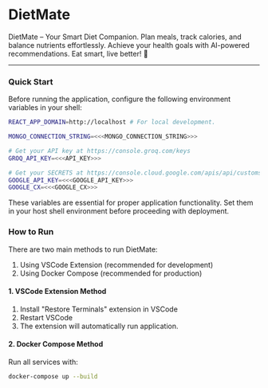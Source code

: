 # DietMate
DietMate – Your Smart Diet Companion.  Plan meals, track calories, and balance nutrients effortlessly. Achieve your health goals with AI-powered recommendations. Eat smart, live better! 🍏

---

### Quick Start

Before running the application, configure the following environment variables in your shell:

```bash
REACT_APP_DOMAIN=http://localhost # For local development.
```
```bash
MONGO_CONNECTION_STRING=<<<MONGO_CONNECTION_STRING>>>
```
```bash
# Get your API key at https://console.groq.com/keys
GROQ_API_KEY=<<<API_KEY>>>
```
```bash
# Get your SECRETS at https://console.cloud.google.com/apis/api/customsearch.googleapis.com
GOOGLE_API_KEY=<<<GOOGLE_API_KEY>>>
GOOGLE_CX=<<<GOOGLE_CX>>>
```

These variables are essential for proper application functionality. Set them in your host shell environment before proceeding with deployment.


### How to Run

There are two main methods to run DietMate:

1. Using VSCode Extension (recommended for development)
2. Using Docker Compose (recommended for production)

#### 1. VSCode Extension Method

1. Install "Restore Terminals" extension in VSCode
2. Restart VSCode
3. The extension will automatically run application.

#### 2. Docker Compose Method

Run all services with:
```bash
docker-compose up --build
```




